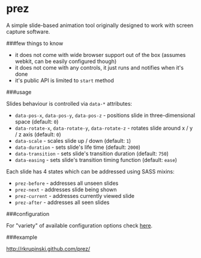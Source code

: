 prez
====

A simple slide-based animation tool originally designed to work with screen capture software.

###few things to know

* it does not come with wide browser support out of the box (assumes webkit, can be easily configured though)
* it does not come with any controls, it just runs and notifies when it's done
* it's public API is limited to `start` method

###usage

Slides behaviour is controlled via `data-*` attributes:

* `data-pos-x`, `data-pos-y`, `data-pos-z` - positions slide in three-dimensional space (default: `0`)
* `data-rotate-x`, `data-rotate-y`, `data-rotate-z` - rotates slide around x / y / z axis (default: `0`)
* `data-scale` - scales slide up / down (default: `1`)
* `data-duration` - sets slide's life time (default: `2000`)
* `data-transition` - sets slide's transition duration (default: `750`)
* `data-easing` - sets slide's transition timing function (default: `ease`)

Each slide has 4 states which can be addressed using SASS mixins:

* `prez-before` - addresses all unseen slides
* `prez-next` - addresses slide being shown
* `prez-current` - addresses currently viewed slide
* `prez-after` - addresses all seen slides

###configuration

For "variety" of available configuration options check [here](https://github.com/rkrupinski/prez/blob/master/js/config.js).

###example

http://rkrupinski.github.com/prez/
